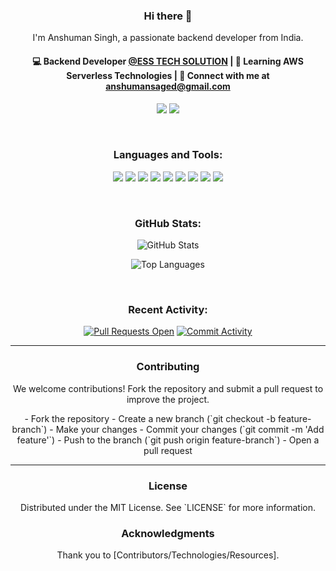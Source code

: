 <h3 align="center"> Hi there 👋</h3>

<p align="center">
I'm Anshuman Singh, a passionate backend developer from India.
</p>

<h4 align="center">
💻 Backend Developer <a href="https://esstechsol.com/">@ESS TECH SOLUTION</a> | 🌱 Learning AWS Serverless Technologies | 💬 Connect with me at <a href="mailto:anshumansaged@gmail.com">anshumansaged@gmail.com</a>
</h4>

<p align="center">
<a href="https://www.linkedin.com/in/anshuman-singh-0541a41b4/"><img src="https://img.shields.io/badge/-LinkedIn-blue?style=for-the-badge&logo=Linkedin&logoColor=white"></a> 
<a href="https://github.com/avwonderfulboy"><img src="https://img.shields.io/badge/-GitHub-black?style=for-the-badge&logo=github&logoColor=white"></a>
</p>

<br/>
<h3 align="center">Languages and Tools:</h3>

<p align="center">
<img src="https://img.shields.io/badge/AWS-232F3E?style=for-the-badge&logo=amazon-aws&logoColor=white"/>
<img src="https://img.shields.io/badge/Bootstrap-563D7C?style=for-the-badge&logo=bootstrap&logoColor=white"/>
<img src="https://img.shields.io/badge/C-A8B9CC?style=for-the-badge&logo=c&logoColor=white"/>
<img src="https://img.shields.io/badge/CSS3-1572B6?style=for-the-badge&logo=css3&logoColor=white"/>
<img src="https://img.shields.io/badge/Express.js-000000?style=for-the-badge&logo=express&logoColor=white"/>
<img src="https://img.shields.io/badge/JavaScript-F7DF1E?style=for-the-badge&logo=javascript&logoColor=black"/>
<img src="https://img.shields.io/badge/Node.js-339933?style=for-the-badge&logo=node.js&logoColor=white"/>
<img src="https://img.shields.io/badge/PostgreSQL-336791?style=for-the-badge&logo=postgresql&logoColor=white"/>
<img src="https://img.shields.io/badge/TypeScript-007ACC?style=for-the-badge&logo=typescript&logoColor=white"/>
</p>

<br/>

<h3 align="center">GitHub Stats:</h3>

<p align="center">
<img src="https://github-readme-stats.vercel.app/api?username=avwonderfulboy&show_icons=true&theme=radical" alt="GitHub Stats"/>
</p>

<p align="center">
<img src="https://github-readme-stats.vercel.app/api/top-langs/?username=avwonderfulboy&layout=compact&theme=radical" alt="Top Languages"/>
</p>

<br/>

<h3 align="center">Recent Activity:</h3>

<p align="center">
  <a href="https://github.com/avwonderfulboy/your-repo/pulls"><img src="https://img.shields.io/github/issues-pr/avwonderfulboy/your-repo?style=for-the-badge&logo=github&logoColor=white" alt="Pull Requests Open"></a>
  <a href="https://github.com/avwonderfulboy/your-repo/commits"><img src="https://img.shields.io/github/commit-activity/w/avwonderfulboy/your-repo?style=for-the-badge&logo=github&logoColor=white" alt="Commit Activity"></a>
</p>

---

<h3 align="center">Contributing</h3>

<p align="center">
We welcome contributions! Fork the repository and submit a pull request to improve the project.
</p>

<p align="center">
- Fork the repository
- Create a new branch (`git checkout -b feature-branch`)
- Make your changes
- Commit your changes (`git commit -m 'Add feature'`)
- Push to the branch (`git push origin feature-branch`)
- Open a pull request
</p>

---

<h3 align="center">License</h3>

<p align="center">
Distributed under the MIT License. See `LICENSE` for more information.
</p>

<h3 align="center">Acknowledgments</h3>

<p align="center">
Thank you to [Contributors/Technologies/Resources].
</p>
